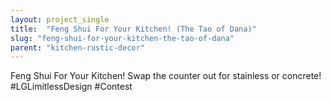 ```yaml
---
layout: project_single
title:  "Feng Shui For Your Kitchen! (The Tao of Dana)"
slug: "feng-shui-for-your-kitchen-the-tao-of-dana"
parent: "kitchen-rustic-decor"
---
```

Feng Shui For Your Kitchen! Swap the counter out for stainless or concrete! #LGLimitlessDesign #Contest